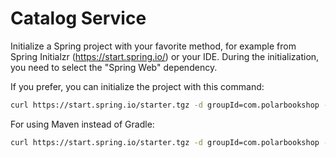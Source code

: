 # Catalog Service

Initialize a Spring project with your favorite method, for example from Spring Initialzr (https://start.spring.io/) or your IDE.
During the initialization, you need to select the "Spring Web" dependency.

If you prefer, you can initialize the project with this command:

```bash
curl https://start.spring.io/starter.tgz -d groupId=com.polarbookshop -d artifactId=catalog-service -d name=catalog-service -d packageName=com.polarbookshop.catalogservice -d dependencies=web -d javaVersion=11 -d type=gradle-project -o catalog-service.zip
```

For using Maven instead of Gradle:

```bash
curl https://start.spring.io/starter.tgz -d groupId=com.polarbookshop -d artifactId=catalog-service -d name=catalog-service -d packageName=com.polarbookshop.catalogservice -d dependencies=web -d javaVersion=11 -o catalog-service.zip
```
